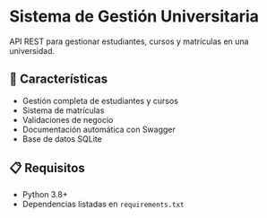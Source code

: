 # Sistema de Gestión Universitaria

API REST para gestionar estudiantes, cursos y matrículas en una universidad.

## 🚀 Características

- Gestión completa de estudiantes y cursos
- Sistema de matrículas
- Validaciones de negocio
- Documentación automática con Swagger
- Base de datos SQLite

## 📋 Requisitos

- Python 3.8+
- Dependencias listadas en `requirements.txt`

